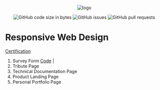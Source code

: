 <div align="center">

![logo](https://github.com/eshinhw/freeCodeCamp/assets/41933169/928348fe-53a4-402f-8f43-cc508d9728ca)

</div>

<div align="center">

  ![GitHub code size in bytes](https://img.shields.io/github/languages/code-size/eshinhw/freeCodeCamp)
  ![GitHub issues](https://img.shields.io/github/issues/eshinhw/freeCodeCamp)
  ![GitHub pull requests](https://img.shields.io/github/issues-pr/eshinhw/freeCodeCamp)
  
</div>

# Responsive Web Design

[Certification](https://www.freecodecamp.org/certification/eddieshin_dev/responsive-web-design)

1. Survey Form [Code]() | 
2. Tribute Page
3. Technical Documentation Page
4. Product Landing Page
5. Personal Portfolio Page
